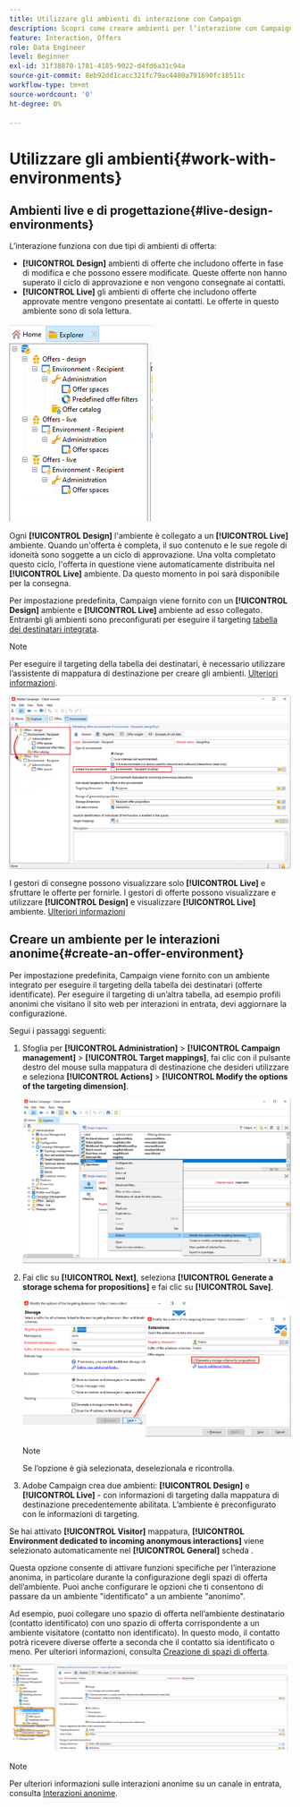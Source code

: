 ```yaml
---
title: Utilizzare gli ambienti di interazione con Campaign
description: Scopri come creare ambienti per l’interazione con Campaign
feature: Interaction, Offers
role: Data Engineer
level: Beginner
exl-id: 31f38870-1781-4185-9022-d4fd6a31c94a
source-git-commit: 8eb92dd1cacc321fc79ac4480a791690fc18511c
workflow-type: tm+mt
source-wordcount: '0'
ht-degree: 0%

---
```


# Utilizzare gli ambienti{#work-with-environments}

## Ambienti live e di progettazione{#live-design-environments}

L’interazione funziona con due tipi di ambienti di offerta:

* **[!UICONTROL Design]** ambienti di offerte che includono offerte in fase di modifica e che possono essere modificate. Queste offerte non hanno superato il ciclo di approvazione e non vengono consegnate ai contatti.
* **[!UICONTROL Live]** gli ambienti di offerte che includono offerte approvate mentre vengono presentate ai contatti. Le offerte in questo ambiente sono di sola lettura.

![](assets/offer_environments_overview_001.png)

Ogni **[!UICONTROL Design]** l&#39;ambiente è collegato a un **[!UICONTROL Live]** ambiente. Quando un&#39;offerta è completa, il suo contenuto e le sue regole di idoneità sono soggette a un ciclo di approvazione. Una volta completato questo ciclo, l&#39;offerta in questione viene automaticamente distribuita nel **[!UICONTROL Live]** ambiente. Da questo momento in poi sarà disponibile per la consegna.

Per impostazione predefinita, Campaign viene fornito con un **[!UICONTROL Design]** ambiente e **[!UICONTROL Live]** ambiente ad esso collegato. Entrambi gli ambienti sono preconfigurati per eseguire il targeting [tabella dei destinatari integrata](../dev/datamodel.md#ootb-profiles).

>[!NOTE]
>
>Per eseguire il targeting della tabella dei destinatari, è necessario utilizzare l’assistente di mappatura di destinazione per creare gli ambienti. [Ulteriori informazioni](#creating-an-offer-environment).

![](assets/offer_environments_overview_002.png)

I gestori di consegne possono visualizzare solo **[!UICONTROL Live]** e sfruttare le offerte per fornirle. I gestori di offerte possono visualizzare e utilizzare **[!UICONTROL Design]** e visualizzare **[!UICONTROL Live]** ambiente. [Ulteriori informazioni](interaction-operators.md)

## Creare un ambiente per le interazioni anonime{#create-an-offer-environment}

Per impostazione predefinita, Campaign viene fornito con un ambiente integrato per eseguire il targeting della tabella dei destinatari (offerte identificate). Per eseguire il targeting di un’altra tabella, ad esempio profili anonimi che visitano il sito web per interazioni in entrata, devi aggiornare la configurazione.

Segui i passaggi seguenti:

1. Sfoglia per **[!UICONTROL Administration]** > **[!UICONTROL Campaign management]** > **[!UICONTROL Target mappings]**, fai clic con il pulsante destro del mouse sulla mappatura di destinazione che desideri utilizzare e seleziona **[!UICONTROL Actions]** > **[!UICONTROL Modify the options of the targeting dimension]**.

   ![](assets/offer_env_anonymous_001.png)

1. Fai clic su **[!UICONTROL Next]**, seleziona **[!UICONTROL Generate a storage schema for propositions]** e fai clic su **[!UICONTROL Save]**.

   ![](assets/offer_env_anonymous_002.png)

   >[!NOTE]
   >
   >Se l’opzione è già selezionata, deselezionala e ricontrolla.

1. Adobe Campaign crea due ambienti: **[!UICONTROL Design]** e **[!UICONTROL Live]** - con informazioni di targeting dalla mappatura di destinazione precedentemente abilitata. L’ambiente è preconfigurato con le informazioni di targeting.

Se hai attivato **[!UICONTROL Visitor]** mappatura, **[!UICONTROL Environment dedicated to incoming anonymous interactions]** viene selezionato automaticamente nel **[!UICONTROL General]** scheda .

Questa opzione consente di attivare funzioni specifiche per l’interazione anonima, in particolare durante la configurazione degli spazi di offerta dell’ambiente. Puoi anche configurare le opzioni che ti consentono di passare da un ambiente &quot;identificato&quot; a un ambiente &quot;anonimo&quot;.

Ad esempio, puoi collegare uno spazio di offerta nell’ambiente destinatario (contatto identificato) con uno spazio di offerta corrispondente a un ambiente visitatore (contatto non identificato). In questo modo, il contatto potrà ricevere diverse offerte a seconda che il contatto sia identificato o meno. Per ulteriori informazioni, consulta [Creazione di spazi di offerta](interaction-offer-spaces.md).

![](assets/offer_env_anonymous_003.png)

>[!NOTE]
>
>Per ulteriori informazioni sulle interazioni anonime su un canale in entrata, consulta [Interazioni anonime](anonymous-interactions.md).
